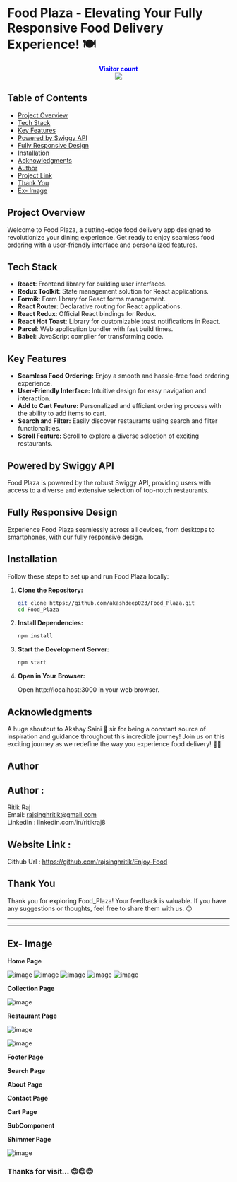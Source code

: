 # Food Plaza - Elevating Your Fully Responsive Food Delivery Experience! 🍽️

<p align="center">
  <b style="color: blue;  ">Visitor count</b>
  <br>
  <a style="" href="https://github.com/rajsinghritik">
  <img src="https://profile-counter.glitch.me/enjoy food/count.svg" />
  </a>
</p>

## Table of Contents

-   [Project Overview](#project-overview)
-   [Tech Stack](#tech-stack)
-   [Key Features](#key-features)
-   [Powered by Swiggy API](#powered-by-swiggy-api)
-   [Fully Responsive Design](#fully-responsive-design)
-   [Installation](#installation)
-   [Acknowledgments](#acknowledgments)
-   [Author](#author)
-   [Project Link](#project-link)
-   [Thank You](#thank-you)
-   [Ex- Image](#ex--image)

## Project Overview

Welcome to Food Plaza, a cutting-edge food delivery app designed to revolutionize your dining experience. Get ready to enjoy seamless food ordering with a user-friendly interface and personalized features.

## Tech Stack

-   **React**: Frontend library for building user interfaces.
-   **Redux Toolkit**: State management solution for React applications.
-   **Formik**: Form library for React forms management.
-   **React Router**: Declarative routing for React applications.
-   **React Redux**: Official React bindings for Redux.
-   **React Hot Toast**: Library for customizable toast notifications in React.
-   **Parcel**: Web application bundler with fast build times.
-   **Babel**: JavaScript compiler for transforming code.

## Key Features

-   **Seamless Food Ordering:** Enjoy a smooth and hassle-free food ordering experience.
-   **User-Friendly Interface:** Intuitive design for easy navigation and interaction.
-   **Add to Cart Feature:** Personalized and efficient ordering process with the ability to add items to cart.
-   **Search and Filter:** Easily discover restaurants using search and filter functionalities.
-   **Scroll Feature:** Scroll to explore a diverse selection of exciting restaurants.

## Powered by Swiggy API

Food Plaza is powered by the robust Swiggy API, providing users with access to a diverse and extensive selection of top-notch restaurants.

## Fully Responsive Design

Experience Food Plaza seamlessly across all devices, from desktops to smartphones, with our fully responsive design.

## Installation

Follow these steps to set up and run Food Plaza locally:

1. **Clone the Repository:**
    ```bash
    git clone https://github.com/akashdeep023/Food_Plaza.git
    cd Food_Plaza
    ```
2. **Install Dependencies:**

    ```bash
    npm install
    ```

3. **Start the Development Server:**

    ```bash
    npm start
    ```

4. **Open in Your Browser:**

    Open http://localhost:3000 in your web browser.

## Acknowledgments

A huge shoutout to Akshay Saini 🚀 sir for being a constant source of inspiration and guidance throughout this incredible journey! Join us on this exciting journey as we redefine the way you experience food delivery! 🌮🚀

## Author

## Author :
   Ritik Raj
   <br>
   Email: rajsinghritik@gmail.com
   <br>
   LinkedIn : linkedin.com/in/ritikraj8
## Website Link :
   Github Url : https://github.com/rajsinghritik/Enjoy-Food

## Thank You

Thank you for exploring Food_Plaza! Your feedback is valuable. If you have any suggestions or thoughts, feel free to share them with us. 😊

---

---

## Ex- Image

**Home Page**

![image](https://github.com/akashdeep023/Food_Plaza/assets/126412088/5e85916d-1aa3-40eb-9cef-f5ef74998f02)
![image](https://github.com/akashdeep023/Food_Plaza/assets/126412088/3081ec51-a474-4d26-b91d-b53956618dbf)
![image](https://github.com/akashdeep023/Food_Plaza/assets/126412088/c895bfbd-a648-4e6c-8082-0393d0dda9cd)
![image](https://github.com/akashdeep023/Food_Plaza/assets/126412088/202e1b60-955e-4f47-9b8f-cad9b9547317)
![image](https://github.com/akashdeep023/Food_Plaza/assets/126412088/8e5cb44b-bc0a-4b67-b41b-67ece2b92aa6)

**Collection Page**

![image](https://github.com/akashdeep023/Food_Plaza/assets/126412088/a383952a-3005-4e0f-a0a3-dd4bf81aa6f3)

**Restaurant Page**

![image](https://github.com/akashdeep023/Food_Plaza/assets/126412088/8bedd5de-628e-4277-a781-e87c30847bbf)

![image](https://github.com/akashdeep023/Food_Plaza/assets/126412088/6d7d7100-5add-4082-b290-6d28a05bf41e)

**Footer Page**



**Search Page**


**About Page**



**Contact Page**


**Cart Page**



**SubComponent**



**Shimmer Page**

![image](https://github.com/akashdeep023/Food_Plaza/assets/126412088/5af8ce99-11d3-4d26-9608-e348b8743633)

### Thanks for visit... 😊😊😊
